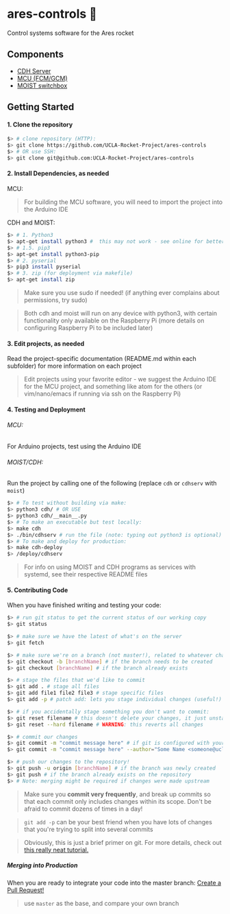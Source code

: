 ares-controls :rocket:
=============
Control systems software for the Ares rocket

## Components
- [CDH Server](cdh/README.md)
- [MCU (FCM/GCM)](mcu/README.md)
- [MOIST switchbox](moist/README.md)


## Getting Started

#### 1. Clone the repository
```bash
$> # clone repository (HTTP):
$> git clone https://github.com/UCLA-Rocket-Project/ares-controls
$> # OR use SSH:
$> git clone git@github.com:UCLA-Rocket-Project/ares-controls
```

#### 2. Install Dependencies, as needed

MCU:
> For building the MCU software, you will need to import the project into the Arduino IDE

CDH and MOIST:
```bash
$> # 1. Python3
$> apt-get install python3 #  this may not work - see online for better instructions
$> # 1.5. pip3
$> apt-get install python3-pip
$> # 2. pyserial
$> pip3 install pyserial
$> # 3. zip (for deployment via makefile)
$> apt-get install zip
```
> Make sure you use sudo if needed! (if anything ever complains about permissions, try sudo)

> Both cdh and moist will run on any device with python3, with certain functionality only available on the Raspberry Pi (more details on configuring Raspberry Pi to be included later)

#### 3. Edit projects, as needed

Read the project-specific documentation (README.md within each subfolder) for more information on each project

> Edit projects using your favorite editor - we suggest the Arduino IDE for the MCU project, and something like atom for the others (or vim/nano/emacs if running via ssh on the Raspberry Pi)

#### 4. Testing and Deployment

###### MCU:
For Arduino projects, test using the Arduino IDE

###### MOIST/CDH:
Run the project by calling one of the following (replace `cdh` or `cdhserv` with `moist`)
```bash
$> # To test without building via make:
$> python3 cdh/ # OR USE
$> python3 cdh/__main__.py
$> # To make an executable but test locally:
$> make cdh
$> ./bin/cdhserv # run the file (note: typing out python3 is optional)
$> # To make and deploy for production:
$> make cdh-deploy
$> /deploy/cdhserv
```

> For info on using MOIST and CDH programs as services with systemd, see their respective README files

#### 5. Contributing Code

When you have finished writing and testing your code:

```bash
$> # run git status to get the current status of our working copy
$> git status

$> # make sure we have the latest of what's on the server
$> git fetch

$> # make sure we're on a branch (not master!), related to whatever changes we made
$> git checkout -b [branchName] # if the branch needs to be created
$> git checkout [branchName] # if the branch already exists

$> # stage the files that we'd like to commit
$> git add . # stage all files
$> git add file1 file2 file3 # stage specific files
$> git add -p # patch add: lets you stage individual changes (useful!)

$> # if you accidentally stage something you don't want to commit:
$> git reset filename # this doesn't delete your changes, it just unstages them
$> git reset --hard filename # WARNING: this reverts all changes

$> # commit our changes
$> git commit -m "commit message here" # if git is configured with your name/email
$> git commit -m "commit message here" --author="Some Name <someone@ucla.edu>"

$> # push our changes to the repository!
$> git push -u origin [branchName] # if the branch was newly created
$> git push # if the branch already exists on the repository
$> # Note: merging might be required if changes were made upstream
```
> Make sure you **commit very frequently**, and break up commits so that each commit only includes changes within its scope. Don't be afraid to commit dozens of times in a day!

> ```git add -p``` can be your best friend when you have lots of changes that you're trying to split into several commits

> Obviously, this is just a brief primer on git. For more details, check out [this really neat tutorial.](https://www.atlassian.com/git/tutorials)

##### Merging into Production
When you are ready to integrate your code into the master branch:
[Create a Pull Request!](https://github.com/UCLA-Rocket-Project/ares-controls/compare)
> use `master` as the base, and compare your own branch
